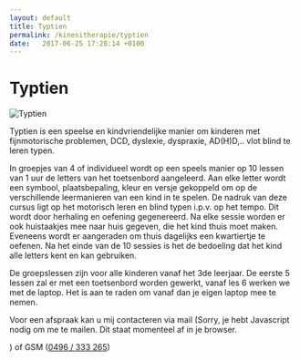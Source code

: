 ```yaml
---
layout: default
title: Typtien
permalink: /kinesitherapie/typtien
date:   2017-06-25 17:28:14 +0100
---
```



# Typtien

<picture class="portret">
	<source srcset="/img/typtien.webp" type="image/webp">
	<img srcset="/img/typtien.jpg" alt="Typtien">
</picture>

Typtien is een speelse en kindvriendelijke manier om kinderen met fijnmotorische problemen, DCD, dyslexie, dyspraxie, AD(H)D,.. vlot blind te leren typen. 

In groepjes van 4 of individueel wordt op een speels manier op 10 lessen van 1 uur de letters van het toetsenbord aangeleerd. Aan elke letter wordt een symbool, plaatsbepaling, kleur en versje gekoppeld om op  de verschillende leermanieren van een kind in te spelen.  De nadruk van deze cursus ligt op het motorisch leren en blind typen  i.p.v.  op het tempo. Dit wordt door herhaling en oefening gegenereerd.  Na elke sessie worden er ook huistaakjes mee naar huis gegeven, die het kind thuis moet maken. Eveneens wordt er aangeraden om thuis dagelijks een kwartiertje te oefenen.  Na het einde van de 10 sessies is het de bedoeling dat het kind alle letters kent en kan gebruiken.

De groepslessen zijn voor alle kinderen vanaf het 3de leerjaar. De eerste 5 lessen zal er met een toetsenbord worden gewerkt, vanaf les 6 werken we met de laptop. Het is aan te raden om vanaf dan je eigen laptop mee te nemen. 


Voor een afspraak kan u mij contacteren via mail (<script type="text/javascript" language="javascript">
<!--
// Email obfuscator script 2.1 by Tim Williams, University of Arizona
// Random encryption key feature by Andrewlink+ Moulden, Site Engineering Ltd
// This code is freeware provided these four comment lines remain intact
// A wizard to generate this code is at http://www.jottings.com/obfuscator/
{ coded = "m6wfwsgfpsqufVPBsf@O4Pse.D64";key = "azlK2i3Cc9ro1TkAUutHbgFM0mRBPQeSdsJWDYV6NxwLG8qyEOZh54Xn7Ifjvp";shift=coded.length;link="";for (i=0; i<coded.length; i++) {if (key.indexOf(coded.charAt(i))==-1) {ltr = coded.charAt(i);link += (ltr);}else {ltr = (key.indexOf(coded.charAt(i))-shift+key.length) % key.length;link += (key.charAt(ltr))}}document.write("<a href='mailto:"+link+"'>"+link+"</a>")}
//--></script><noscript>Sorry, je hebt Javascript nodig om me te mailen. Dit staat momenteel af in je browser.</noscript>
) of GSM (<a href="tel:+32496333265" itemprop="telephone">0496 / 333 265</a>)
